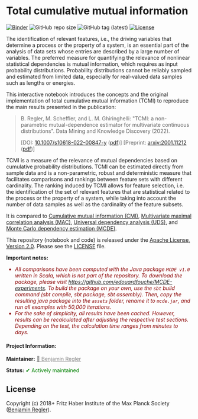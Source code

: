 # Total cumulative mutual information

[![Binder](https://mybinder.org/badge_logo.svg)](https://mybinder.org/v2/gh/benjaminregler/tcmi/master?labpath=tcmi.ipynb "Try it out!") ![GitHub repo size](https://img.shields.io/github/repo-size/benjaminregler/tcmi "GitHub repository size") ![GitHub tag (latest)](https://img.shields.io/github/v/tag/benjaminregler/tcmi?logo=github&sort=semver "Latest GitHub tag") [![License](https://img.shields.io/badge/License-Apache_2.0-lightgrey.svg?logo=apache "Apache License 2.0")](https://opensource.org/licenses/Apache-2.0)

The identification of relevant features, i.e., the driving variables that determine a process or the property of a system, is an essential part of the analysis of data sets whose entries are described by a large number of variables. The preferred measure for quantifying the relevance of nonlinear statistical dependencies is mutual information, which requires as input probability distributions. Probability distributions cannot be reliably sampled and estimated from limited data, especially for real-valued data samples such as lengths or energies.

This interactive notebook introduces the concepts and the original implementation of total cumulative mutual information (TCMI) to reproduce the main results presented in the publication:

> B. Regler, M. Scheffler, and L. M. Ghiringhelli: "TCMI: a non-parametric mutual-dependence estimator for multivariate continuous distributions". Data Mining and Knowledge Discovery (2022).
>
> [DOI: <a href="https://doi.org/10.1007/s10618-022-00847-y">10.1007/s10618-022-00847-y</a> (<a href="https://link.springer.com/content/pdf/10.1007/s10618-022-00847-y.pdf">pdf</a>)] [Preprint: <a href="https://arxiv.org/abs/2001.11212">arxiv:2001.11212</a> (<a href="https://arxiv.org/pdf/2001.11212">pdf</a>)]

TCMI is a measure of the relevance of mutual dependencies based on cumulative probability distributions. TCMI can be estimated directly from sample data and is a non-parametric, robust and deterministic measure that facilitates comparisons and rankings between feature sets with different cardinality. The ranking induced by TCMI allows for feature selection, i.e. the identification of the set of relevant features that are statistical related to the process or the property of a system, while taking into account the number of data samples as well as the cardinality of the feature subsets.

It is compared to [Cumulative mutual information (CMI)](https://dx.doi.org/10.1137/1.9781611972832.22), [Multivariate maximal correlation analysis (MAC)](http://proceedings.mlr.press/v32/nguyenc14.html), [Universal dependency analysis (UDS)](https://dx.doi.org/10.1137/1.9781611974348.89), and [Monte Carlo dependency estimation (MCDE)](https://dx.doi.org/10.1145/3335783.3335795).

This repository (notebook and code) is released under the [Apache License, Version 2.0](http://www.apache.org/licenses/). Please see the [LICENSE](LICENSE) file.

**Important notes:**
<ul style="color: #8b0000; font-style: italic;">
<li>All comparisons have been computed with the Java package <code>MCDE v1.0</code> written in Scala, which is not part of the repository. To download the package, please visit <a href="https://github.com/edouardfouche/MCDE-experiments">https://github.com/edouardfouche/MCDE-experiments</a>. To build the package on your own, use the <code>sbt</code> build command (sbt compile, sbt package, sbt assembly). Then, copy the resulting java package into the <code>assets</code> folder, rename it to <code>mcde.jar</code>, and run all examples with 50,000 iterations.</li>
<li>For the sake of simplicity, all results have been cached. However, results can be recalculated after adjusting the respective test sections. Depending on the test, the calculation time ranges from minutes to days.</li>
</ul>

#### Project Information:

**Maintainer:** <a href="https://github.com/sommerregen" style="color: #808080;" title="Maintainer">&#x1F464; Benjamin Regler</a>

**Status:** <span style="color: #008000;">&#10004; Actively maintained</span>

## License

Copyright (c) 2018+ Fritz Haber Institute of the Max Planck Society ([Benjamin Regler][github]).

[github]: https://github.com/benjaminregler "Github account of Benjamin Regler"
